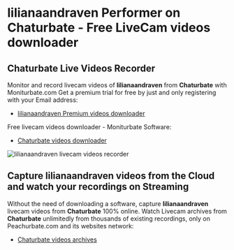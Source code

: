 # lilianaandraven Performer on Chaturbate - Free LiveCam videos downloader

## Chaturbate Live Videos Recorder

Monitor and record livecam videos of **lilianaandraven** from **Chaturbate** with Moniturbate.com
Get a premium trial for free by just and only registering with your Email address:
* [lilianaandraven Premium videos downloader](https://moniturbate.com/request-demo-licence-key.html)

Free livecam videos downloader - Moniturbate Software:
* [Chaturbate videos downloader](https://moniturbate.com/moniturbate-download-software.html)

![lilianaandraven livecam videos recorder](https://peachurnet.com/templates/moniturbate-software.png)


## Capture lilianaandraven videos from the Cloud and watch your recordings on Streaming

Without the need of downloading a software, capture **lilianaandraven** livecam videos from **Chaturbate** 100% online.
Watch Livecam archives from **Chaturbate** unlimitedly from thousands of existing recordings, only on Peachurbate.com and its websites network:
* [Chaturbate videos archives](https://peachurnet.com/)